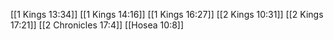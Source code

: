 [[1 Kings 13:34]]
[[1 Kings 14:16]]
[[1 Kings 16:27]]
[[2 Kings 10:31]]
[[2 Kings 17:21]]
[[2 Chronicles 17:4]]
[[Hosea 10:8]]
